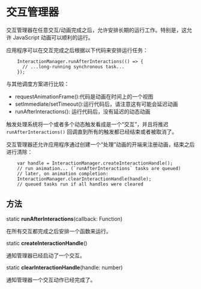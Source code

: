 # 交互管理器 

交互管理器在任意交互/动画完成之后，允许安排长期的运行工作。特别是，这允许 JavaScript 动画可以顺利的运行。

应用程序可以在交互完成之后根据以下代码来安排运行任务：

```
    InteractionManager.runAfterInteractions(() => {
	  // ...long-running synchronous task...
    });
```

与其他调度方案进行比较：

-	requestAnimationFrame():代码是动画在时间上的一个视图
-	setImmediate/setTimeout():运行代码后，请注意这有可能会延迟动画
-	runAfterInteractions(): 运行代码后，没有延迟的动态动画
	
触发处理系统将一个或者多个动态触发看成是一个“交互”，并且将推迟 `runAfterInteractions()` 回调直到所有的触发都已经结束或者被取消了。

交互管理器还允许应用程序通过创建一个“处理”动画的开端来注册动画，结束之后进行清除：

```
    var handle = InteractionManager.createInteractionHandle();
	// run animation... (`runAfterInteractions` tasks are queued)
	// later, on animation completion:
	InteractionManager.clearInteractionHandle(handle);
    // queued tasks run if all handles were cleared
```

## 方法 ##
static **runAfterInteractions**(callback: Function)

在所有交互都完成之后安排一个函数来运行。

static **createInteractionHandle**()

通知管理器已经启动了一个交互。

static **clearInteractionHandle**(handle: number) 

通知管理器一个交互动作已经完成了。


